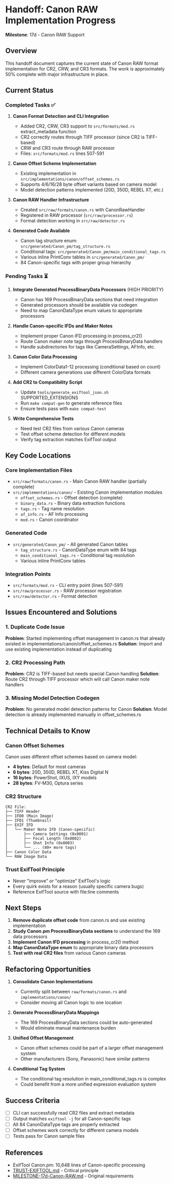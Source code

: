 # Handoff: Canon RAW Implementation Progress

**Milestone**: 17d - Canon RAW Support

## Overview

This handoff document captures the current state of Canon RAW format implementation for CR2, CRW, and CR3 formats. The work is approximately 50% complete with major infrastructure in place.

## Current Status

### Completed Tasks ✅

1. **Canon Format Detection and CLI Integration**
   - Added CR2, CRW, CR3 support to `src/formats/mod.rs` extract_metadata function
   - CR2 correctly routes through TIFF processor (since CR2 is TIFF-based)
   - CRW and CR3 route through RAW processor
   - Files: `src/formats/mod.rs` lines 507-591

2. **Canon Offset Scheme Implementation**
   - Existing implementation in `src/implementations/canon/offset_schemes.rs`
   - Supports 4/6/16/28 byte offset variants based on camera model
   - Model detection patterns implemented (20D, 350D, REBEL XT, etc.)

3. **Canon RAW Handler Infrastructure**
   - Created `src/raw/formats/canon.rs` with CanonRawHandler
   - Registered in RAW processor (`src/raw/processor.rs`)
   - Format detection working in `src/raw/detector.rs`

4. **Generated Code Available**
   - Canon tag structure enum: `src/generated/Canon_pm/tag_structure.rs`
   - Conditional tags: `src/generated/Canon_pm/main_conditional_tags.rs`
   - Various inline PrintConv tables in `src/generated/Canon_pm/`
   - 84 Canon-specific tags with proper group hierarchy

### Pending Tasks ⏳

1. **Integrate Generated ProcessBinaryData Processors** (HIGH PRIORITY)
   - Canon has 169 ProcessBinaryData sections that need integration
   - Generated processors should be available via codegen
   - Need to map CanonDataType enum values to appropriate processors

2. **Handle Canon-specific IFDs and Maker Notes**
   - Implement proper Canon IFD processing in process_cr2()
   - Route Canon maker note tags through ProcessBinaryData handlers
   - Handle subdirectories for tags like CameraSettings, AFInfo, etc.

3. **Canon Color Data Processing**
   - Implement ColorData1-12 processing (conditional based on count)
   - Different camera generations use different ColorData formats

4. **Add CR2 to Compatibility Script**
   - Update `tools/generate_exiftool_json.sh` SUPPORTED_EXTENSIONS
   - Run `make compat-gen` to generate reference files
   - Ensure tests pass with `make compat-test`

5. **Write Comprehensive Tests**
   - Need test CR2 files from various Canon cameras
   - Test offset scheme detection for different models
   - Verify tag extraction matches ExifTool output

## Key Code Locations

### Core Implementation Files
- `src/raw/formats/canon.rs` - Main Canon RAW handler (partially complete)
- `src/implementations/canon/` - Existing Canon implementation modules
  - `offset_schemes.rs` - Offset detection (complete)
  - `binary_data.rs` - Binary data extraction functions
  - `tags.rs` - Tag name resolution
  - `af_info.rs` - AF Info processing
  - `mod.rs` - Canon coordinator

### Generated Code
- `src/generated/Canon_pm/` - All generated Canon tables
  - `tag_structure.rs` - CanonDataType enum with 84 tags
  - `main_conditional_tags.rs` - Conditional tag resolution
  - Various inline PrintConv tables

### Integration Points
- `src/formats/mod.rs` - CLI entry point (lines 507-591)
- `src/raw/processor.rs` - RAW processor registration
- `src/raw/detector.rs` - Format detection

## Issues Encountered and Solutions

### 1. Duplicate Code Issue
**Problem**: Started implementing offset management in canon.rs that already existed in implementations/canon/offset_schemes.rs
**Solution**: Import and use existing implementation instead of duplicating

### 2. CR2 Processing Path
**Problem**: CR2 is TIFF-based but needs special Canon handling
**Solution**: Route CR2 through TIFF processor which will call Canon maker note handlers

### 3. Missing Model Detection Codegen
**Problem**: No generated model detection patterns for Canon
**Solution**: Model detection is already implemented manually in offset_schemes.rs

## Technical Details to Know

### Canon Offset Schemes
Canon uses different offset schemes based on camera model:
- **4 bytes**: Default for most cameras
- **6 bytes**: 20D, 350D, REBEL XT, Kiss Digital N
- **16 bytes**: PowerShot, IXUS, IXY models
- **28 bytes**: FV-M30, Optura series

### CR2 Structure
```
CR2 File:
├── TIFF Header
├── IFD0 (Main Image)
├── IFD1 (Thumbnail)
├── EXIF IFD
│   └── Maker Note IFD (Canon-specific)
│       ├── Camera Settings (0x0001)
│       ├── Focal Length (0x0002)
│       ├── Shot Info (0x0003)
│       └── ... (80+ more tags)
├── Canon Color Data
└── RAW Image Data
```

### Trust ExifTool Principle
- Never "improve" or "optimize" ExifTool's logic
- Every quirk exists for a reason (usually specific camera bugs)
- Reference ExifTool source with file:line comments

## Next Steps

1. **Remove duplicate offset code** from canon.rs and use existing implementation
2. **Study Canon.pm ProcessBinaryData sections** to understand the 169 data processors
3. **Implement Canon IFD processing** in process_cr2() method
4. **Map CanonDataType enum** to appropriate binary data processors
5. **Test with real CR2 files** from various Canon cameras

## Refactoring Opportunities

1. **Consolidate Canon Implementations**
   - Currently split between `raw/formats/canon.rs` and `implementations/canon/`
   - Consider moving all Canon logic to one location

2. **Generate ProcessBinaryData Mappings**
   - The 169 ProcessBinaryData sections could be auto-generated
   - Would eliminate manual maintenance burden

3. **Unified Offset Management**
   - Canon offset schemes could be part of a larger offset management system
   - Other manufacturers (Sony, Panasonic) have similar patterns

4. **Conditional Tag System**
   - The conditional tag resolution in main_conditional_tags.rs is complex
   - Could benefit from a more unified expression evaluation system

## Success Criteria

- [ ] CLI can successfully read CR2 files and extract metadata
- [ ] Output matches `exiftool -j` for all Canon-specific tags
- [ ] All 84 CanonDataType tags are properly extracted
- [ ] Offset schemes work correctly for different camera models
- [ ] Tests pass for Canon sample files

## References

- ExifTool Canon.pm: 10,648 lines of Canon-specific processing
- [TRUST-EXIFTOOL.md](../TRUST-EXIFTOOL.md) - Critical principle
- [MILESTONE-17d-Canon-RAW.md](../todo/MILESTONE-17d-Canon-RAW.md) - Original requirements